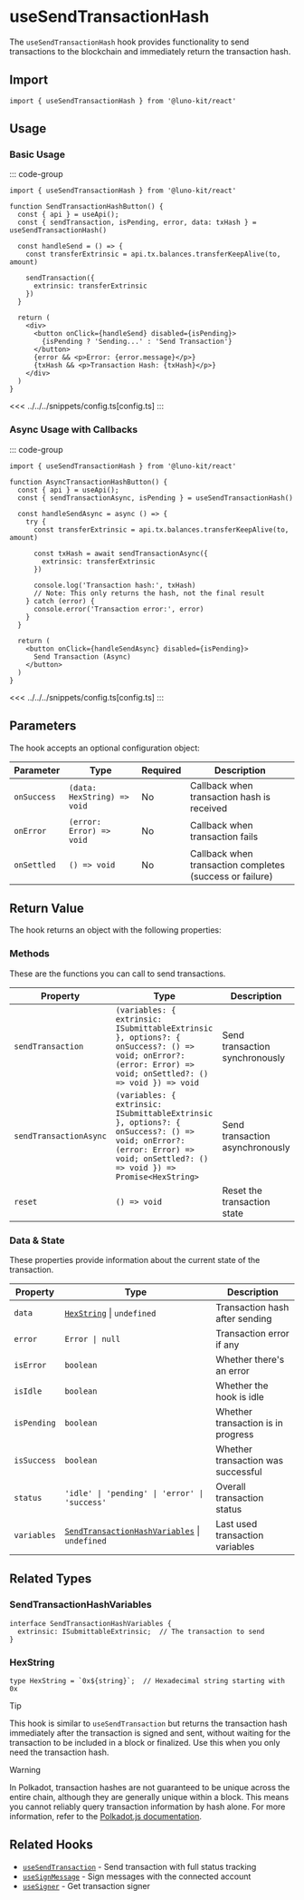 # useSendTransactionHash

The `useSendTransactionHash` hook provides functionality to send transactions to the blockchain and immediately return the transaction hash.

## Import

```tsx
import { useSendTransactionHash } from '@luno-kit/react'
```

## Usage

### Basic Usage

::: code-group
```tsx [index.tsx]
import { useSendTransactionHash } from '@luno-kit/react'

function SendTransactionHashButton() {
  const { api } = useApi();
  const { sendTransaction, isPending, error, data: txHash } = useSendTransactionHash()

  const handleSend = () => {
    const transferExtrinsic = api.tx.balances.transferKeepAlive(to, amount)

    sendTransaction({
      extrinsic: transferExtrinsic
    })
  }

  return (
    <div>
      <button onClick={handleSend} disabled={isPending}>
        {isPending ? 'Sending...' : 'Send Transaction'}
      </button>
      {error && <p>Error: {error.message}</p>}
      {txHash && <p>Transaction Hash: {txHash}</p>}
    </div>
  )
}
```
<<< ../../../snippets/config.ts[config.ts]
:::

### Async Usage with Callbacks

::: code-group
```tsx [AsyncTransactionHash.tsx]
import { useSendTransactionHash } from '@luno-kit/react'

function AsyncTransactionHashButton() {
  const { api } = useApi();
  const { sendTransactionAsync, isPending } = useSendTransactionHash()

  const handleSendAsync = async () => {
    try {
      const transferExtrinsic = api.tx.balances.transferKeepAlive(to, amount)

      const txHash = await sendTransactionAsync({
        extrinsic: transferExtrinsic
      })

      console.log('Transaction hash:', txHash)
      // Note: This only returns the hash, not the final result
    } catch (error) {
      console.error('Transaction error:', error)
    }
  }

  return (
    <button onClick={handleSendAsync} disabled={isPending}>
      Send Transaction (Async)
    </button>
  )
}
```
<<< ../../../snippets/config.ts[config.ts]
:::

## Parameters

The hook accepts an optional configuration object:

| Parameter | Type | Required | Description |
|-----------|------|----------|-------------|
| `onSuccess` | `(data: HexString) => void` | No | Callback when transaction hash is received |
| `onError` | `(error: Error) => void` | No | Callback when transaction fails |
| `onSettled` | `() => void` | No | Callback when transaction completes (success or failure) |

## Return Value

The hook returns an object with the following properties:

### Methods
These are the functions you can call to send transactions.

| Property | Type | Description |
|----------|------|-------------|
| `sendTransaction` | `(variables: { extrinsic: ISubmittableExtrinsic }, options?: { onSuccess?: () => void; onError?: (error: Error) => void; onSettled?: () => void }) => void` | Send transaction synchronously |
| `sendTransactionAsync` | `(variables: { extrinsic: ISubmittableExtrinsic }, options?: { onSuccess?: () => void; onError?: (error: Error) => void; onSettled?: () => void }) => Promise<HexString>` | Send transaction asynchronously |
| `reset` | `() => void` | Reset the transaction state |

### Data & State
These properties provide information about the current state of the transaction.

| Property | Type | Description |
|----------|------|-------------|
| `data` | [`HexString`](#hexstring) \| `undefined` | Transaction hash after sending |
| `error` | `Error \| null` | Transaction error if any |
| `isError` | `boolean` | Whether there's an error |
| `isIdle` | `boolean` | Whether the hook is idle |
| `isPending` | `boolean` | Whether transaction is in progress |
| `isSuccess` | `boolean` | Whether transaction was successful |
| `status` | `'idle' \| 'pending' \| 'error' \| 'success'` | Overall transaction status |
| `variables` | [`SendTransactionHashVariables`](#sendtransactionhashvariables) \| `undefined` | Last used transaction variables |

## Related Types

### SendTransactionHashVariables

```tsx
interface SendTransactionHashVariables {
  extrinsic: ISubmittableExtrinsic;  // The transaction to send
}
```

### HexString

```tsx
type HexString = `0x${string}`;  // Hexadecimal string starting with 0x
```

> [!TIP]
> This hook is similar to `useSendTransaction` but returns the transaction hash immediately after the transaction is signed and sent, without waiting for the transaction to be included in a block or finalized. Use this when you only need the transaction hash.

> [!WARNING]
> In Polkadot, transaction hashes are not guaranteed to be unique across the entire chain, although they are generally unique within a block. This means you cannot reliably query transaction information by hash alone. For more information, refer to the [Polkadot.js documentation](https://polkadot.js.org/docs/api/FAQ/#which-api-can-i-use-to-query-by-transaction-hash).

## Related Hooks

- [`useSendTransaction`](/hooks/transaction/use-send-transaction) - Send transaction with full status tracking
- [`useSignMessage`](/hooks/transaction/use-sign-message) - Sign messages with the connected account
- [`useSigner`](/hooks/transaction/use-signer) - Get transaction signer
